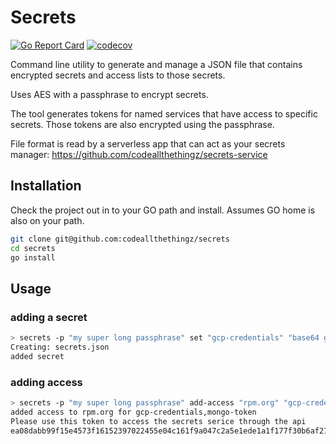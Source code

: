 # Secrets

[![Go Report Card](https://goreportcard.com/badge/github.com/codeallthethingz/secrets)](https://goreportcard.com/report/github.com/codeallthethingz/secrets)
[![codecov](https://codecov.io/gh/codeallthethingz/secrets/branch/master/graph/badge.svg)](https://codecov.io/gh/codeallthethingz/secrets)

Command line utility to generate and manage a JSON file that contains encrypted secrets and access lists to those secrets.

Uses AES with a passphrase to encrypt secrets.

The tool generates tokens for named services that have access to specific secrets.  Those tokens are also encrypted using the passphrase.

File format is read by a serverless app that can act as your secrets manager: https://github.com/codeallthethingz/secrets-service

## Installation

Check the project out in to your GO path and install.  Assumes GO home is also on your path.

```bash
git clone git@github.com:codeallthethingz/secrets
cd secrets
go install
```

## Usage

### adding a secret

```bash
> secrets -p "my super long passphrase" set "gcp-credentials" "base64 gcp json"
Creating: secrets.json
added secret
```

### adding access
```bash
> secrets -p "my super long passphrase" add-access "rpm.org" "gcp-credentials,mongo-token"
added access to rpm.org for gcp-credentials,mongo-token
Please use this token to access the secrets serice through the api
ea08dabb99f15e4573f16152397022455e04c161f9a047c2a5e1ede1a1f177f30b6af21991a10f73350e2d8c9c1b2611c0b37
```

